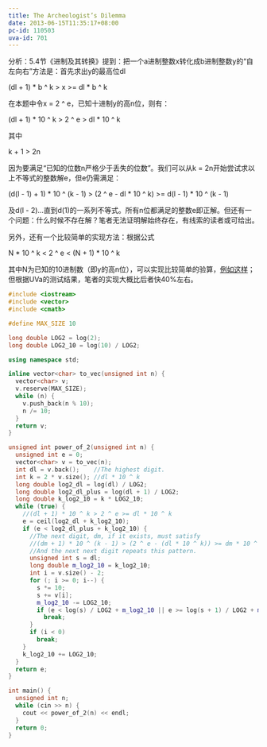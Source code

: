 ```yaml
---
title: The Archeologist’s Dilemma
date: 2013-06-15T11:35:17+08:00
pc-id: 110503
uva-id: 701
---
```

分析：5.4节《进制及其转换》提到：把一个a进制整数x转化成b进制整数y的“自左向右”方法是：首先求出y的最高位dl

(dl + 1) \* b ^ k > x >= dl \* b ^ k

在本题中令x = 2 ^ e，已知十进制y的高n位，则有：

(dl + 1) \* 10 ^ k > 2 ^ e > dl \* 10 ^ k

其中<!--more-->

k + 1 > 2n

因为要满足“已知的位数n严格少于丢失的位数”。我们可以从k = 2n开始尝试求以上不等式的整数解e，但e仍需满足：

(d(l - 1) + 1) \* 10 ^ (k - 1) > (2 ^ e - dl \* 10 ^ k) >= d(l - 1) * 10 ^ (k - 1)

及d(l - 2)...直到d(1)的一系列不等式。所有n位都满足的整数e即正解。但还有一个问题：什么时候不存在解？笔者无法证明解始终存在，有线索的读者或可给出。

另外，还有一个比较简单的实现方法：根据公式

N * 10 ^ k < 2 ^ e < (N + 1) * 10 ^ k

其中N为已知的10进制数（即y的高n位），可以实现比较简单的验算，<a href="http://blog.csdn.net/metaphysis/article/details/6453199" target="_blank">例如这样</a>；但根据UVa的测试结果，笔者的实现大概比后者快40%左右。

```cpp
#include <iostream>
#include <vector>
#include <cmath>

#define MAX_SIZE 10

long double LOG2 = log(2);
long double LOG2_10 = log(10) / LOG2;

using namespace std;

inline vector<char> to_vec(unsigned int n) {
  vector<char> v;
  v.reserve(MAX_SIZE);
  while (n) {
    v.push_back(n % 10);
    n /= 10;
  }
  return v;
}

unsigned int power_of_2(unsigned int n) {
  unsigned int e = 0;
  vector<char> v = to_vec(n);
  int dl = v.back();    //The highest digit.
  int k = 2 * v.size(); //dl * 10 ^ k
  long double log2_dl = log(dl) / LOG2;
  long double log2_dl_plus = log(dl + 1) / LOG2;
  long double k_log2_10 = k * LOG2_10;
  while (true) {
    //(dl + 1) * 10 ^ k > 2 ^ e >= dl * 10 ^ k
    e = ceil(log2_dl + k_log2_10);
    if (e < log2_dl_plus + k_log2_10) {
      //The next digit, dm, if it exists, must satisfy
      //(dm + 1) * 10 ^ (k - 1) > (2 ^ e - (dl * 10 ^ k)) >= dm * 10 ^ (k - 1)
      //And the next next digit repeats this pattern.
      unsigned int s = dl;
      long double m_log2_10 = k_log2_10;
      int i = v.size() - 2;
      for (; i >= 0; i--) {
        s *= 10;
        s += v[i];
        m_log2_10 -= LOG2_10;
        if (e < log(s) / LOG2 + m_log2_10 || e >= log(s + 1) / LOG2 + m_log2_10)
          break;
      }
      if (i < 0)
        break;
    }
    k_log2_10 += LOG2_10;
  }
  return e;
}

int main() {
  unsigned int n;
  while (cin >> n) {
    cout << power_of_2(n) << endl;
  }
  return 0;
}
```

